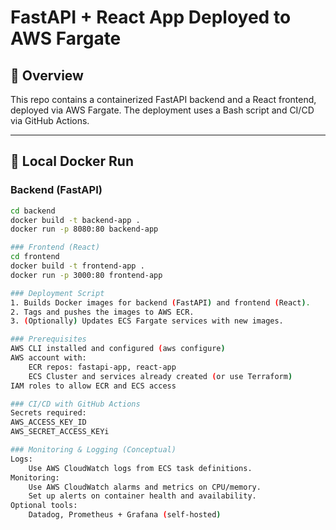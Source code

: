 # FastAPI + React App Deployed to AWS Fargate

## 🧩 Overview

This repo contains a containerized FastAPI backend and a React frontend, deployed via AWS Fargate. The deployment uses a Bash script and CI/CD via GitHub Actions.

---

## 🚀 Local Docker Run

### Backend (FastAPI)

```bash
cd backend
docker build -t backend-app .
docker run -p 8080:80 backend-app

### Frontend (React)
cd frontend
docker build -t frontend-app .
docker run -p 3000:80 frontend-app

### Deployment Script
1. Builds Docker images for backend (FastAPI) and frontend (React).
2. Tags and pushes the images to AWS ECR.
3. (Optionally) Updates ECS Fargate services with new images.

### Prerequisites
AWS CLI installed and configured (aws configure)
AWS account with:
    ECR repos: fastapi-app, react-app
    ECS Cluster and services already created (or use Terraform)
IAM roles to allow ECR and ECS access

### CI/CD with GitHub Actions
Secrets required:
AWS_ACCESS_KEY_ID
AWS_SECRET_ACCESS_KEYi

### Monitoring & Logging (Conceptual)
Logs:
    Use AWS CloudWatch logs from ECS task definitions.
Monitoring:
    Use AWS CloudWatch alarms and metrics on CPU/memory.
    Set up alerts on container health and availability.
Optional tools:
    Datadog, Prometheus + Grafana (self-hosted)
